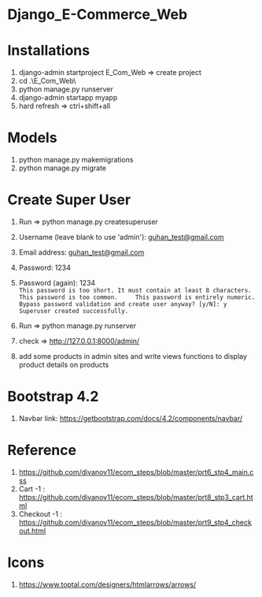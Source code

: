 # Django_E-Commerce_Web

# Installations

1. django-admin startproject E_Com_Web => create project
2. cd .\E_Com_Web\
3. python manage.py runserver
4. django-admin startapp myapp
5. hard refresh => ctrl+shift+all

# Models
1. python manage.py makemigrations
2. python manage.py migrate

# Create Super User

1.  Run => python manage.py createsuperuser         
2.  Username (leave blank to use 'admin'): guhan_test@gmail.com              
3.  Email address: guhan_test@gmail.com           
4.  Password: 1234      
5.  Password (again): 1234          
`This password is too short. It must contain at least 8 characters.         
This password is too common.    
This password is entirely numeric.      
Bypass password validation and create user anyway? [y/N]: y     
Superuser created successfully.`        

6. Run => python manage.py runserver        
7. check => http://127.0.0.1:8000/admin/        
8. add some products in admin sites and write views functions to display product details on products

# Bootstrap 4.2 

1. Navbar link: https://getbootstrap.com/docs/4.2/components/navbar/

# Reference

1. https://github.com/divanov11/ecom_steps/blob/master/prt6_stp4_main.css
2. Cart -1 : https://github.com/divanov11/ecom_steps/blob/master/prt8_stp3_cart.html
3. Checkout -1 : https://github.com/divanov11/ecom_steps/blob/master/prt9_stp4_checkout.html

# Icons

1. https://www.toptal.com/designers/htmlarrows/arrows/